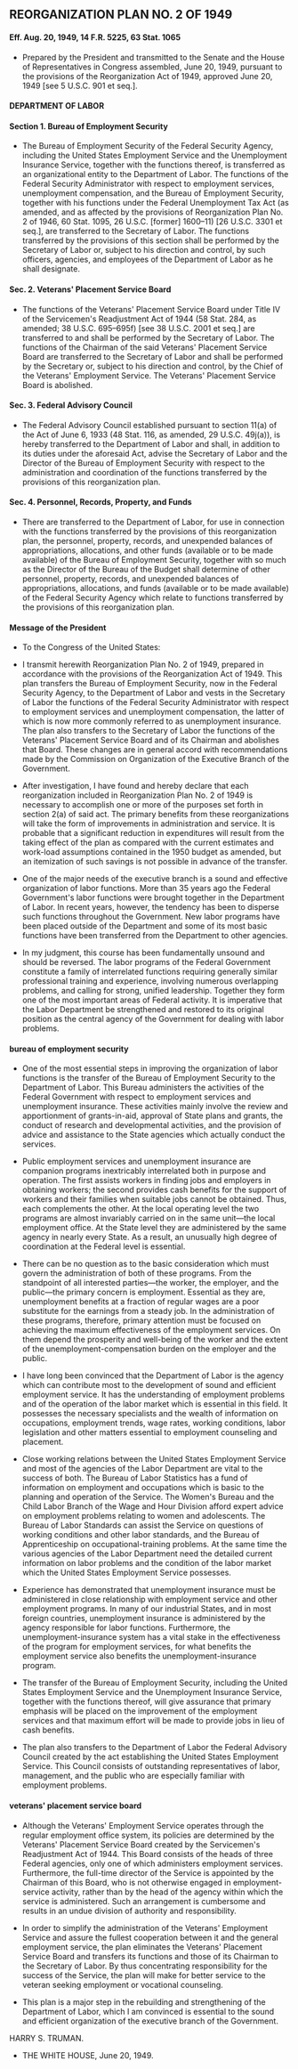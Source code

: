 ## **REORGANIZATION PLAN NO. 2 OF 1949**
#### Eff. Aug. 20, 1949, 14 F.R. 5225, 63 Stat. 1065
* Prepared by the President and transmitted to the Senate and the House of Representatives in Congress assembled, June 20, 1949, pursuant to the provisions of the Reorganization Act of 1949, approved June 20, 1949 [see 5 U.S.C. 901 et seq.].

#### DEPARTMENT OF LABOR
#### Section 1. Bureau of Employment Security
* The Bureau of Employment Security of the Federal Security Agency, including the United States Employment Service and the Unemployment Insurance Service, together with the functions thereof, is transferred as an organizational entity to the Department of Labor. The functions of the Federal Security Administrator with respect to employment services, unemployment compensation, and the Bureau of Employment Security, together with his functions under the Federal Unemployment Tax Act (as amended, and as affected by the provisions of Reorganization Plan No. 2 of 1946, 60 Stat. 1095, 26 U.S.C. [former] 1600–11) [26 U.S.C. 3301 et seq.], are transferred to the Secretary of Labor. The functions transferred by the provisions of this section shall be performed by the Secretary of Labor or, subject to his direction and control, by such officers, agencies, and employees of the Department of Labor as he shall designate.

#### Sec. 2. Veterans' Placement Service Board
* The functions of the Veterans' Placement Service Board under Title IV of the Servicemen's Readjustment Act of 1944 (58 Stat. 284, as amended; 38 U.S.C. 695–695f) [see 38 U.S.C. 2001 et seq.] are transferred to and shall be performed by the Secretary of Labor. The functions of the Chairman of the said Veterans' Placement Service Board are transferred to the Secretary of Labor and shall be performed by the Secretary or, subject to his direction and control, by the Chief of the Veterans' Employment Service. The Veterans' Placement Service Board is abolished.

#### Sec. 3. Federal Advisory Council
* The Federal Advisory Council established pursuant to section 11(a) of the Act of June 6, 1933 (48 Stat. 116, as amended, 29 U.S.C. 49j(a)), is hereby transferred to the Department of Labor and shall, in addition to its duties under the aforesaid Act, advise the Secretary of Labor and the Director of the Bureau of Employment Security with respect to the administration and coordination of the functions transferred by the provisions of this reorganization plan.

#### Sec. 4. Personnel, Records, Property, and Funds
* There are transferred to the Department of Labor, for use in connection with the functions transferred by the provisions of this reorganization plan, the personnel, property, records, and unexpended balances of appropriations, allocations, and other funds (available or to be made available) of the Bureau of Employment Security, together with so much as the Director of the Bureau of the Budget shall determine of other personnel, property, records, and unexpended balances of appropriations, allocations, and funds (available or to be made available) of the Federal Security Agency which relate to functions transferred by the provisions of this reorganization plan.

#### Message of the President
* To the Congress of the United States:

* I transmit herewith Reorganization Plan No. 2 of 1949, prepared in accordance with the provisions of the Reorganization Act of 1949. This plan transfers the Bureau of Employment Security, now in the Federal Security Agency, to the Department of Labor and vests in the Secretary of Labor the functions of the Federal Security Administrator with respect to employment services and unemployment compensation, the latter of which is now more commonly referred to as unemployment insurance. The plan also transfers to the Secretary of Labor the functions of the Veterans' Placement Service Board and of its Chairman and abolishes that Board. These changes are in general accord with recommendations made by the Commission on Organization of the Executive Branch of the Government.

* After investigation, I have found and hereby declare that each reorganization included in Reorganization Plan No. 2 of 1949 is necessary to accomplish one or more of the purposes set forth in section 2(a) of said act. The primary benefits from these reorganizations will take the form of improvements in administration and service. It is probable that a significant reduction in expenditures will result from the taking effect of the plan as compared with the current estimates and work-load assumptions contained in the 1950 budget as amended, but an itemization of such savings is not possible in advance of the transfer.

* One of the major needs of the executive branch is a sound and effective organization of labor functions. More than 35 years ago the Federal Government's labor functions were brought together in the Department of Labor. In recent years, however, the tendency has been to disperse such functions throughout the Government. New labor programs have been placed outside of the Department and some of its most basic functions have been transferred from the Department to other agencies.

* In my judgment, this course has been fundamentally unsound and should be reversed. The labor programs of the Federal Government constitute a family of interrelated functions requiring generally similar professional training and experience, involving numerous overlapping problems, and calling for strong, unified leadership. Together they form one of the most important areas of Federal activity. It is imperative that the Labor Department be strengthened and restored to its original position as the central agency of the Government for dealing with labor problems.

#### bureau of employment security
* One of the most essential steps in improving the organization of labor functions is the transfer of the Bureau of Employment Security to the Department of Labor. This Bureau administers the activities of the Federal Government with respect to employment services and unemployment insurance. These activities mainly involve the review and apportionment of grants-in-aid, approval of State plans and grants, the conduct of research and developmental activities, and the provision of advice and assistance to the State agencies which actually conduct the services.

* Public employment services and unemployment insurance are companion programs inextricably interrelated both in purpose and operation. The first assists workers in finding jobs and employers in obtaining workers; the second provides cash benefits for the support of workers and their families when suitable jobs cannot be obtained. Thus, each complements the other. At the local operating level the two programs are almost invariably carried on in the same unit—the local employment office. At the State level they are administered by the same agency in nearly every State. As a result, an unusually high degree of coordination at the Federal level is essential.

* There can be no question as to the basic consideration which must govern the administration of both of these programs. From the standpoint of all interested parties—the worker, the employer, and the public—the primary concern is employment. Essential as they are, unemployment benefits at a fraction of regular wages are a poor substitute for the earnings from a steady job. In the administration of these programs, therefore, primary attention must be focused on achieving the maximum effectiveness of the employment services. On them depend the prosperity and well-being of the worker and the extent of the unemployment-compensation burden on the employer and the public.

* I have long been convinced that the Department of Labor is the agency which can contribute most to the development of sound and efficient employment service. It has the understanding of employment problems and of the operation of the labor market which is essential in this field. It possesses the necessary specialists and the wealth of information on occupations, employment trends, wage rates, working conditions, labor legislation and other matters essential to employment counseling and placement.

* Close working relations between the United States Employment Service and most of the agencies of the Labor Department are vital to the success of both. The Bureau of Labor Statistics has a fund of information on employment and occupations which is basic to the planning and operation of the Service. The Women's Bureau and the Child Labor Branch of the Wage and Hour Division afford expert advice on employment problems relating to women and adolescents. The Bureau of Labor Standards can assist the Service on questions of working conditions and other labor standards, and the Bureau of Apprenticeship on occupational-training problems. At the same time the various agencies of the Labor Department need the detailed current information on labor problems and the condition of the labor market which the United States Employment Service possesses.

* Experience has demonstrated that unemployment insurance must be administered in close relationship with employment service and other employment programs. In many of our industrial States, and in most foreign countries, unemployment insurance is administered by the agency responsible for labor functions. Furthermore, the unemployment-insurance system has a vital stake in the effectiveness of the program for employment services, for what benefits the employment service also benefits the unemployment-insurance program.

* The transfer of the Bureau of Employment Security, including the United States Employment Service and the Unemployment Insurance Service, together with the functions thereof, will give assurance that primary emphasis will be placed on the improvement of the employment services and that maximum effort will be made to provide jobs in lieu of cash benefits.

* The plan also transfers to the Department of Labor the Federal Advisory Council created by the act establishing the United States Employment Service. This Council consists of outstanding representatives of labor, management, and the public who are especially familiar with employment problems.

#### veterans' placement service board
* Although the Veterans' Employment Service operates through the regular employment office system, its policies are determined by the Veterans' Placement Service Board created by the Servicemen's Readjustment Act of 1944. This Board consists of the heads of three Federal agencies, only one of which administers employment services. Furthermore, the full-time director of the Service is appointed by the Chairman of this Board, who is not otherwise engaged in employment-service activity, rather than by the head of the agency within which the service is administered. Such an arrangement is cumbersome and results in an undue division of authority and responsibility.

* In order to simplify the administration of the Veterans' Employment Service and assure the fullest cooperation between it and the general employment service, the plan eliminates the Veterans' Placement Service Board and transfers its functions and those of its Chairman to the Secretary of Labor. By thus concentrating responsibility for the success of the Service, the plan will make for better service to the veteran seeking employment or vocational counseling.

* This plan is a major step in the rebuilding and strengthening of the Department of Labor, which I am convinced is essential to the sound and efficient organization of the executive branch of the Government.

HARRY S. TRUMAN.&nbsp;&nbsp;&nbsp;&nbsp;&nbsp;&nbsp;


* THE WHITE HOUSE, June 20, 1949.
